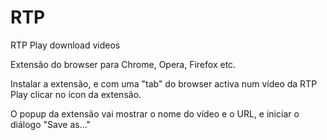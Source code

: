 # RTP
RTP Play download videos

Extensão do browser para Chrome, Opera, Firefox etc.

Instalar a extensão, e com uma "tab" do browser activa num vídeo da RTP Play clicar no ícon da extensão.

O popup da extensão vai mostrar o nome do vídeo e o URL, e iniciar o diálogo "Save as..."

